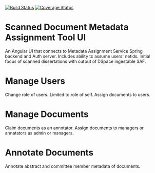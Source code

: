 [![Build Status](https://github.com/TAMULib/MetadataAssignmentToolUI/workflows/Build/badge.svg)](https://github.com/TAMULib/MetadataAssignmentToolUI/actions?query=workflow%3ABuild)
[![Coverage Status](https://coveralls.io/repos/github/TAMULib/MetadataAssignmentToolUI/badge.svg)](https://coveralls.io/github/TAMULib/MetadataAssignmentToolUI)

# Scanned Document Metadata Assignment Tool UI
An Angular UI that connects to Metadata Assignment Service Spring backend and Auth server.  Includes ability to assume users' netids. Initial focus of scanned dissertations with output of DSpace ingestable SAF.

# Manage Users
Change role of users. Limited to role of self.
Assign documents to users.

# Manage Documents
Claim documents as an annotator. 
Assign documents to managers or annatators as admin or managers.

# Annotate Documents
Annotate abstract and committee member metadata of documents.
